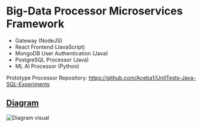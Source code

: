 # Big-Data Processor Microservices Framework
- Gateway (NodeJS)
- React Frontend (JavaScript)
- MongoDB User Authentication (Java)
- PostgreSQL Processor (Java)
- ML AI Processor (Python)

Prototype Processor Repository: https://github.com/Aceba1/UnitTests-Java-SQL-Experiments

## [Diagram](https://drive.google.com/file/d/1MnFfLfFXTCDcziRUZBEXUnKTqCnJXWqu/view?usp=sharing)
![Diagram visual](https://imgur.com/c5lVuVF.png)


